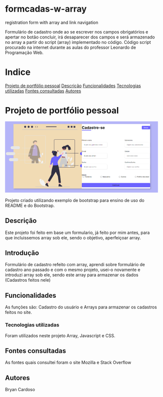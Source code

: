 # formcadas-w-array
registration form with array and link navigation

Formulário de cadastro onde ao se escrever nos campos obrigatórios e apertar no botão concluir, irá desaparecer dos campos e será armazenado no array a partir do script (array) implementado no código. Código script procurado na internet durante as aulas do professor Leonardo de Programação Web.
# Indice

[Projeto de portfólio pessoal](#projeto-de-portf%C3%B3lio-pessoal)
[Descrição](#descri%C3%A7%C3%A3o)
[Funcionalidades](https://github.com/bryancardosoo/formcadas-w-array#funcionalidades)
[Tecnologias utilizadas](#tecnologias-utilizadas)
[Fontes consultadas](#fontes-consultadas)
[Autores](#autores)  

# Projeto de portfólio pessoal  

![Capa do projeto](assets/img/capa.png)

Projeto criado utilizando exemplo de bootstrap para ensino de uso do README e do Bootstrap.

##   Descrição 
Este projeto foi feito em base um formulario, já feito por mim antes, para que incluissemos array sob ele, sendo o objetivo, aperfeiçoar array.
##   Introdução
Formulário de cadastro refeito com array, aprendi sobre formulário de cadastro ano passado e com o mesmo projeto, usei-o novamente e introduzi array sob ele, sendo este array para armazenar os dados (Cadastros feitos nele)
##   Funcionalidades
As funções são: Cadastro do usuário e Arrays para armazenar os cadastros feitos no site.
### Tecnologias utilizadas
Foram utilizados neste projeto Array, Javascript e CSS.
## Fontes consultadas
As fontes quais consultei foram o site Mozilla e Stack Overflow
## Autores
Bryan Cardoso